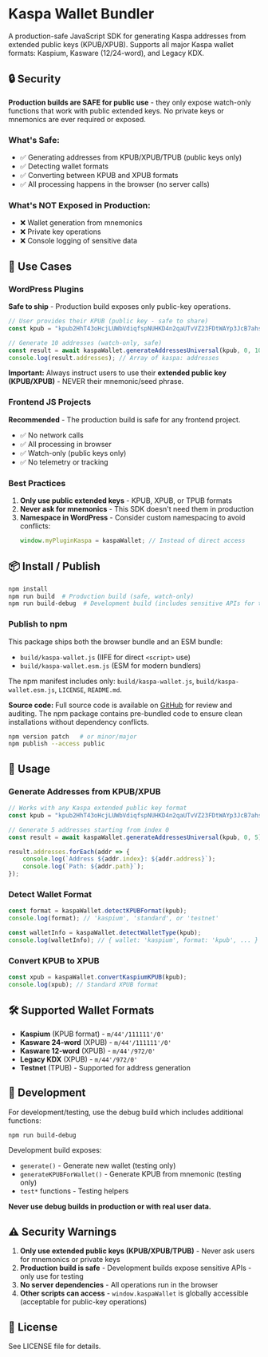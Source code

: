 # Kaspa Wallet Bundler

A production-safe JavaScript SDK for generating Kaspa addresses from extended public keys (KPUB/XPUB). Supports all major Kaspa wallet formats: Kaspium, Kasware (12/24-word), and Legacy KDX.

## 🔒 Security

**Production builds are SAFE for public use** - they only expose watch-only functions that work with public extended keys. No private keys or mnemonics are ever required or exposed.

### What's Safe:
- ✅ Generating addresses from KPUB/XPUB/TPUB (public keys only)
- ✅ Detecting wallet formats
- ✅ Converting between KPUB and XPUB formats
- ✅ All processing happens in the browser (no server calls)

### What's NOT Exposed in Production:
- ❌ Wallet generation from mnemonics
- ❌ Private key operations
- ❌ Console logging of sensitive data

## 🚀 Use Cases

### WordPress Plugins
**Safe to ship** - Production build exposes only public-key operations.

```javascript
// User provides their KPUB (public key - safe to share)
const kpub = "kpub2HhT43oHcjLUWbVdiqfspNUHKD4n2qaUTvVZ23FDtWAYp3JcB7ahsWMKTMqocvhmift3debvEnhWwA2TgY4icXdQCPRCW38b3gxUUbTT6DB";

// Generate 10 addresses (watch-only, safe)
const result = await kaspaWallet.generateAddressesUniversal(kpub, 0, 10);
console.log(result.addresses); // Array of kaspa: addresses
```

**Important:** Always instruct users to use their **extended public key (KPUB/XPUB)** - NEVER their mnemonic/seed phrase.

### Frontend JS Projects
**Recommended** - The production build is safe for any frontend project.

- ✅ No network calls
- ✅ All processing in browser
- ✅ Watch-only (public keys only)
- ✅ No telemetry or tracking

### Best Practices

1. **Only use public extended keys** - KPUB, XPUB, or TPUB formats
2. **Never ask for mnemonics** - This SDK doesn't need them in production
3. **Namespace in WordPress** - Consider custom namespacing to avoid conflicts:
   ```javascript
   window.myPluginKaspa = kaspaWallet; // Instead of direct access
   ```

## 📦 Install / Publish

```bash
npm install
npm run build  # Production build (safe, watch-only)
npm run build-debug  # Development build (includes sensitive APIs for testing)
```

### Publish to npm

This package ships both the browser bundle and an ESM bundle:

- `build/kaspa-wallet.js` (IIFE for direct `<script>` use)
- `build/kaspa-wallet.esm.js` (ESM for modern bundlers)

The npm manifest includes only: `build/kaspa-wallet.js`, `build/kaspa-wallet.esm.js`, `LICENSE`, `README.md`.

**Source code:** Full source code is available on [GitHub](https://github.com/jacoborbach/kaspa-simple-wallet) for review and auditing. The npm package contains pre-bundled code to ensure clean installations without dependency conflicts.

```bash
npm version patch   # or minor/major
npm publish --access public
```

## 🔧 Usage

### Generate Addresses from KPUB/XPUB

```javascript
// Works with any Kaspa extended public key format
const kpub = "kpub2HhT43oHcjLUWbVdiqfspNUHKD4n2qaUTvVZ23FDtWAYp3JcB7ahsWMKTMqocvhmift3debvEnhWwA2TgY4icXdQCPRCW38b3gxUUbTT6DB";

// Generate 5 addresses starting from index 0
const result = await kaspaWallet.generateAddressesUniversal(kpub, 0, 5);

result.addresses.forEach(addr => {
    console.log(`Address ${addr.index}: ${addr.address}`);
    console.log(`Path: ${addr.path}`);
});
```

### Detect Wallet Format

```javascript
const format = kaspaWallet.detectKPUBFormat(kpub);
console.log(format); // 'kaspium', 'standard', or 'testnet'

const walletInfo = kaspaWallet.detectWalletType(kpub);
console.log(walletInfo); // { wallet: 'kaspium', format: 'kpub', ... }
```

### Convert KPUB to XPUB

```javascript
const xpub = kaspaWallet.convertKaspiumKPUB(kpub);
console.log(xpub); // Standard XPUB format
```

## 🛠️ Supported Wallet Formats

- **Kaspium** (KPUB format) - `m/44'/111111'/0'`
- **Kasware 24-word** (XPUB) - `m/44'/111111'/0'`
- **Kasware 12-word** (XPUB) - `m/44'/972/0'`
- **Legacy KDX** (XPUB) - `m/44'/972/0'`
- **Testnet** (TPUB) - Supported for address generation

## 📝 Development

For development/testing, use the debug build which includes additional functions:

```bash
npm run build-debug
```

Development build exposes:
- `generate()` - Generate new wallet (testing only)
- `generateKPUBForWallet()` - Generate KPUB from mnemonic (testing only)
- `test*` functions - Testing helpers

**Never use debug builds in production or with real user data.**

## ⚠️ Security Warnings

1. **Only use extended public keys (KPUB/XPUB/TPUB)** - Never ask users for mnemonics or private keys
2. **Production build is safe** - Development builds expose sensitive APIs - only use for testing
3. **No server dependencies** - All operations run in the browser
4. **Other scripts can access** - `window.kaspaWallet` is globally accessible (acceptable for public-key operations)

## 📄 License

See LICENSE file for details.
